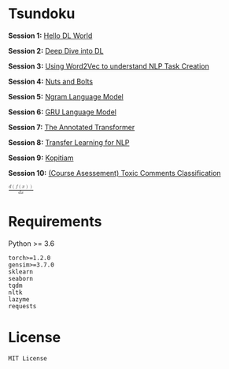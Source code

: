 # Tsundoku

**Session 1:** [Hello DL World](https://github.com/alvations/tsundoku/blob/master/empty/Session%201%20-%20Hello%20DL%20World.ipynb)

**Session 2:** [Deep Dive into DL](https://github.com/alvations/tsundoku/blob/master/empty/Session%202%20-%20Deep%20Dive%20to%20Deep%20Learning.ipynb)

**Session 3:** [Using Word2Vec to understand NLP Task Creation](https://github.com/alvations/tsundoku/blob/master/empty/Session%203%20-%20Using%20Word2Vec%20to%20understand%20NLP%20Task.ipynb)

**Session 4:** [Nuts and Bolts](https://github.com/alvations/tsundoku/blob/master/empty/Session%204%20-%20Nuts%20and%20Bolts.ipynb)

**Session 5:** [Ngram Language Model](https://github.com/alvations/tsundoku/blob/master/empty/Session%205%20-%20Ngram%20Language%20Model%20with%20NLTK.ipynb)

**Session 6:** [GRU Language Model](https://github.com/alvations/tsundoku/blob/master/empty/Session%206%20-%20GRU%20Language%20Model.ipynb)

**Session 7:** [The Annotated Transformer](https://www.kaggle.com/alvations/the-annotated-transformer-from-alexander-rush)

**Session 8:** [Transfer Learning for NLP](https://www.kaggle.com/alvations/transfer-learning-in-nlp)

**Session 9:** [Kopitiam](https://github.com/alvations/kopitiam/blob/master/Kopitiam%20-%20PyTorch%20RNN%20Seq2Seq.ipynb)

**Session 10:** [(Course Asessement) Toxic Comments Classification](https://github.com/alvations/tsundoku/blob/master/empty/Session%20Last%20-%20Textcat-Toxic-Empty.ipynb)

<!--
**Note:** Try not to peek at the [completed notebooks](https://github.com/alvations/tsundoku/tree/master/completed) until end of the class


-->

<math xmlns="http://www.w3.org/1998/Math/MathML"><mfrac><mrow><mi>d</mi><mo>(</mo><mi>f</mi><mo>(</mo><mi>x</mi><mo>)</mo><mo>)</mo></mrow><mrow><mi>d</mi><mi>x</mi></mrow></mfrac></math>


# Requirements

Python >= 3.6

```
torch>=1.2.0
gensim>=3.7.0
sklearn 
seaborn
tqdm 
nltk 
lazyme 
requests
```

# License

```
MIT License
```
